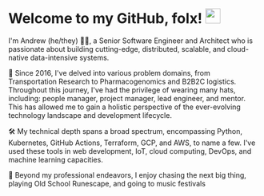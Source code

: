 # Welcome to my GitHub, folx! <img src="https://raw.githubusercontent.com/MartinHeinz/MartinHeinz/master/wave.gif" width="30px">

I'm Andrew (he/they) 👨‍💻, a Senior Software Engineer and Architect who is passionate about building cutting-edge, distributed, scalable, and cloud-native data-intensive systems.

:rocket: Since 2016, I've delved into various problem domains, from Transportation Research to Pharmacogenomics and B2B2C logistics. Throughout this journey, I've had the privilege of wearing many hats, including: people manager, project manager, lead engineer, and mentor. This has allowed me to gain a holistic perspective of the ever-evolving technology landscape and development lifecycle.

🛠️ My technical depth spans a broad spectrum, encompassing Python, Kubernetes, GitHub Actions, Terraform, GCP, and AWS, to name a few. I've used these tools in web development, IoT, cloud computing, DevOps, and machine learning capacities.

🌟 Beyond my professional endeavors, I enjoy chasing the next big thing, playing Old School Runescape, and going to music festivals
